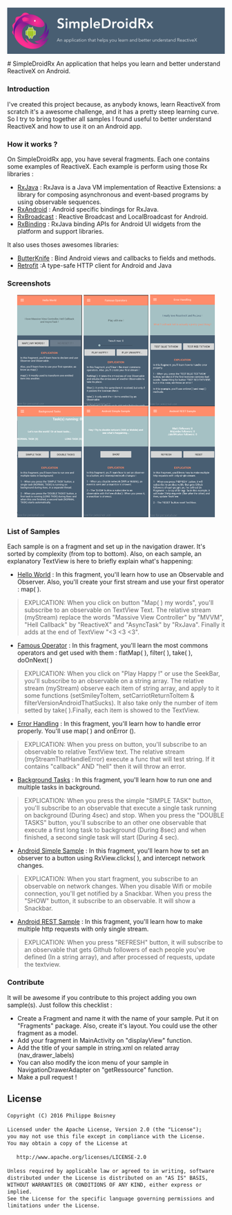 <p align="center">
 <img src ="/banniere.png", align="center"/>
</p>
# SimpleDroidRx
An application that helps you learn and better understand ReactiveX on Android.

### Introduction
I've created this project because, as anybody knows, learn ReactiveX from scratch it's a awesome challenge, and it has a pretty steep learning curve. So I try to bring together all samples I found useful to better understand ReactiveX and how to use it on an Android app.
### How it works ?
On SimpleDroidRx app, you have several fragments. Each one contains some examples of ReactiveX. Each example is perform using those Rx libraries :
* [RxJava] : RxJava is a Java VM implementation of Reactive Extensions: a library for composing asynchronous and event-based programs by using observable sequences.
* [RxAndroid] : Android specific bindings for RxJava.
* [RxBroadcast] : Reactive Broadcast and LocalBroadcast for Android.
* [RxBinding] : RxJava binding APIs for Android UI widgets from the platform and support libraries.

It also uses thoses awesomes libraries:
* [ButterKnife] : Bind Android views and callbacks to fields and methods.
* [Retrofit] :A type-safe HTTP client for Android and Java

### Screenshots
<p align="center">
 <img width=150 src ="/Screenshots/hello_worlds_screenshot.png", align="center"/>
 <img width=150 src ="/Screenshots/famous_operators_screenshot.png", align="center"/>
 <img width=150 src ="/Screenshots/error_handling_screenshot.png", align="center"/>
 <img width=150 src ="/Screenshots/background_tasks_screenshot.png", align="center"/>
 <img width=150 src ="/Screenshots/android_simple_sample_screenshot.png", align="center"/>
 <img width=150 src ="/Screenshots/android_rest_sample_screenshot.png", align="center"/>
</p>

### List of Samples
Each sample is on a fragment and set up in the navigation drawer. It's sorted by complexity (from top to bottom). Also, on each sample, an explanatory TextView is here to briefly explain what's happening:
* [Hello World] : In this fragment, you'll learn how to use an Observable and Observer. Also, you'll create your first stream and use your first operator : map( ).

>EXPLICATION: When you click on button "Map( ) my words", you'll subscribe to an observable on TextView Text. The relative stream (myStream) replace the words "Massive View Controller" by "MVVM", "Hell Callback" by "ReactiveX" and "AsyncTask" by "RxJava". Finally it adds at the end of TextView "<3 <3 <3".

* [Famous Operator] : In this fragment, you'll learn the most commons operators and get used with them : flatMap( ), filter( ), take( ), doOnNext( )

>EXPLICATION: When you click on "Play Happy !" or use the SeekBar, you'll subscribe to an observable on a string array. The relative stream (myStream) observe each item of string array, and apply to it some functions (setSmileyToItem, setCarriotReturnToItem & filterVersionAndroidThatSucks). It also take only the number of item setted by take( ).Finally, each item is showed to the TextView.

* [Error Handling] : In this fragment, you'll learn how to handle error properly. You'll use map( ) and onError ().

>EXPLICATION: When you press on button, you'll subscribe to an observable to relative TextView text. The relative stream (myStreamThatHandleError) execute a func that will test string. If it contains "callback" AND "hell" then it will throw an error.

* [Background Tasks] : In this fragment, you'll learn how to run one and multiple tasks in background.

>EXPLICATION: When you press the simple "SIMPLE TASK" button, you'll subscribe to an observable that execute a single task running on background (During 4sec) and stop.
When you press the "DOUBLE TASKS" button, you'll subscribe to an other one observable that execute a first long task to background (During 8sec) and when finished, a second single task will start (During 4 sec).

* [Android Simple Sample] : In this fragment, you'll learn how to set an observer to a button using RxView.clicks( ), and intercept network changes.

>EXPLICATION: When you start fragment, you subscribe to an observable on network changes. When you disable Wifi or mobile connection, you'll get notified by a Snackbar.
When you press the "SHOW" button, it subscribe to an observable. It will show a Snackbar.

* [Android REST Sample] : In this fragment, you'll learn how to make multiple http requests with only single stream.

>EXPLICATION: When you press "REFRESH" button, it will subscribe to an observable that gets Github followers of each people you've defined (In a string array), and after processed of requests, update the textview.

### Contribute
It will be awesome if you contribute to this project adding you own sample(s). Just follow this checklist :
* Create a Fragment and name it with the name of your sample. Put it on "Fragments" package. Also, create it's layout. You could use the other fragment as a model.
* Add your fragment in MainActivity on "displayView" function.
* Add the title of your sample in string.xml on related array (nav_drawer_labels)
* You can also modify the icon menu of your sample in NavigationDrawerAdapter on "getRessource" function.
* Make a pull request !

License
-------

    Copyright (C) 2016 Philippe Boisney

    Licensed under the Apache License, Version 2.0 (the "License");
    you may not use this file except in compliance with the License.
    You may obtain a copy of the License at

       http://www.apache.org/licenses/LICENSE-2.0

    Unless required by applicable law or agreed to in writing, software
    distributed under the License is distributed on an "AS IS" BASIS,
    WITHOUT WARRANTIES OR CONDITIONS OF ANY KIND, either express or implied.
    See the License for the specific language governing permissions and
    limitations under the License.

 [RxJava]: <https://github.com/ReactiveX/RxJava>
 [RxAndroid]: <https://github.com/ReactiveX/RxAndroid>
 [ButterKnife]: <http://jakewharton.github.io/butterknife/>
 [Retrofit]: <http://square.github.io/retrofit/>
 [RxBroadcast]: <https://github.com/cantrowitz/RxBroadcast>
 [RxBinding]: <https://github.com/JakeWharton/RxBinding>
 
 [Hello World]: <https://github.com/PhilippeBoisney/SimpleDroidRx/blob/master/app/src/main/java/com/cookminute/simpledroidrx/Fragments/Hello_World_Fragment.java>
 [Famous Operator]: <https://github.com/PhilippeBoisney/SimpleDroidRx/blob/master/app/src/main/java/com/cookminute/simpledroidrx/Fragments/Famous_Operators_Fragment.java>
 [Error Handling]: <https://github.com/PhilippeBoisney/SimpleDroidRx/blob/master/app/src/main/java/com/cookminute/simpledroidrx/Fragments/Error_Handling_Fragment.java>
 [Background Tasks]: <https://github.com/PhilippeBoisney/SimpleDroidRx/blob/master/app/src/main/java/com/cookminute/simpledroidrx/Fragments/Background_Tasks_Fragment.java>
 [Android Simple Sample]: <https://github.com/PhilippeBoisney/SimpleDroidRx/blob/master/app/src/main/java/com/cookminute/simpledroidrx/Fragments/Android_Simple_Sample_Fragment.java>
 [Android REST Sample]: <https://github.com/PhilippeBoisney/SimpleDroidRx/blob/master/app/src/main/java/com/cookminute/simpledroidrx/Fragments/Android_REST_Sample_Fragment.java>
